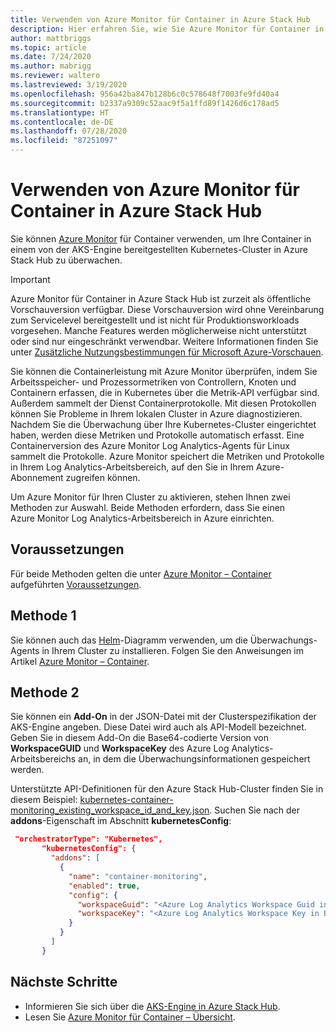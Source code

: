 ```yaml
---
title: Verwenden von Azure Monitor für Container in Azure Stack Hub
description: Hier erfahren Sie, wie Sie Azure Monitor für Container in Azure Stack Hub verwenden.
author: mattbriggs
ms.topic: article
ms.date: 7/24/2020
ms.author: mabrigg
ms.reviewer: waltero
ms.lastreviewed: 3/19/2020
ms.openlocfilehash: 956a42ba847b128b6c0c578648f7003fe9fd40a4
ms.sourcegitcommit: b2337a9309c52aac9f5a1ffd89f1426d6c178ad5
ms.translationtype: HT
ms.contentlocale: de-DE
ms.lasthandoff: 07/28/2020
ms.locfileid: "87251097"
---
```

# <a name="use-azure-monitor-for-containers-on-azure-stack-hub"></a>Verwenden von Azure Monitor für Container in Azure Stack Hub

Sie können [Azure Monitor](/azure/azure-monitor/) für Container verwenden, um Ihre Container in einem von der AKS-Engine bereitgestellten Kubernetes-Cluster in Azure Stack Hub zu überwachen. 

> [!IMPORTANT]
> Azure Monitor für Container in Azure Stack Hub ist zurzeit als öffentliche Vorschauversion verfügbar.
> Diese Vorschauversion wird ohne Vereinbarung zum Servicelevel bereitgestellt und ist nicht für Produktionsworkloads vorgesehen. Manche Features werden möglicherweise nicht unterstützt oder sind nur eingeschränkt verwendbar. Weitere Informationen finden Sie unter [Zusätzliche Nutzungsbestimmungen für Microsoft Azure-Vorschauen](https://azure.microsoft.com/support/legal/preview-supplemental-terms/).

Sie können die Containerleistung mit Azure Monitor überprüfen, indem Sie Arbeitsspeicher- und Prozessormetriken von Controllern, Knoten und Containern erfassen, die in Kubernetes über die Metrik-API verfügbar sind. Außerdem sammelt der Dienst Containerprotokolle. Mit diesen Protokollen können Sie Probleme in Ihrem lokalen Cluster in Azure diagnostizieren. Nachdem Sie die Überwachung über Ihre Kubernetes-Cluster eingerichtet haben, werden diese Metriken und Protokolle automatisch erfasst. Eine Containerversion des Azure Monitor Log Analytics-Agents für Linux sammelt die Protokolle. Azure Monitor speichert die Metriken und Protokolle in Ihrem Log Analytics-Arbeitsbereich, auf den Sie in Ihrem Azure-Abonnement zugreifen können.

Um Azure Monitor für Ihren Cluster zu aktivieren, stehen Ihnen zwei Methoden zur Auswahl. Beide Methoden erfordern, dass Sie einen Azure Monitor Log Analytics-Arbeitsbereich in Azure einrichten.

## <a name="prerequisites"></a>Voraussetzungen

Für beide Methoden gelten die unter [Azure Monitor – Container](https://github.com/Helm/charts/tree/master/incubator/azuremonitor-containers) aufgeführten [Voraussetzungen](https://github.com/Helm/charts/tree/master/incubator/azuremonitor-containers#pre-requisites).

## <a name="method-one"></a>Methode 1

Sie können auch das [Helm](https://helm.sh/)-Diagramm verwenden, um die Überwachungs-Agents in Ihrem Cluster zu installieren. Folgen Sie den Anweisungen im Artikel [Azure Monitor – Container](https://github.com/Helm/charts/tree/master/incubator/azuremonitor-containers).

## <a name="method-two"></a>Methode 2

Sie können ein **Add-On** in der JSON-Datei mit der Clusterspezifikation der AKS-Engine angeben. Diese Datei wird auch als API-Modell bezeichnet. Geben Sie in diesem Add-On die Base64-codierte Version von **WorkspaceGUID** und **WorkspaceKey** des Azure Log Analytics-Arbeitsbereichs an, in dem die Überwachungsinformationen gespeichert werden.

Unterstützte API-Definitionen für den Azure Stack Hub-Cluster finden Sie in diesem Beispiel: [kubernetes-container-monitoring_existing_workspace_id_and_key.json](https://github.com/Azure/aks-engine/blob/master/examples/addons/container-monitoring/kubernetes-container-monitoring_existing_workspace_id_and_key.json). Suchen Sie nach der **addons**-Eigenschaft im Abschnitt **kubernetesConfig**:

```JSON  
 "orchestratorType": "Kubernetes",
       "kubernetesConfig": {
         "addons": [
           {
             "name": "container-monitoring",
             "enabled": true,
             "config": {
               "workspaceGuid": "<Azure Log Analytics Workspace Guid in Base-64 encoded>",
               "workspaceKey": "<Azure Log Analytics Workspace Key in Base-64 encoded>"
             }
           }
         ]
       }
```

## <a name="next-steps"></a>Nächste Schritte

- Informieren Sie sich über die [AKS-Engine in Azure Stack Hub](azure-stack-kubernetes-aks-engine-overview.md).  
- Lesen Sie [Azure Monitor für Container – Übersicht](/azure/azure-monitor/insights/container-insights-overview).
